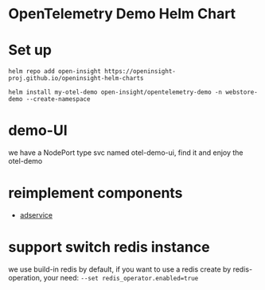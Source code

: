 # OpenTelemetry Demo Helm Chart

# Set up
```shell
helm repo add open-insight https://openinsight-proj.github.io/openinsight-helm-charts

helm install my-otel-demo open-insight/opentelemetry-demo -n webstore-demo --create-namespace
```

# demo-UI
we have a NodePort type svc named otel-demo-ui, find it and enjoy the otel-demo

# reimplement components
- [adservice](https://github.com/openinsight-proj/adservice#adservice-springcloud)

# support switch redis instance
we use build-in redis by default, if you want to use a redis create by redis-operation, your need: `--set redis_operator.enabled=true`
